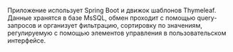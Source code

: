 Приложение использует Spring Boot и движок шаблонов Thymeleaf. Данные хранятся в базе MsSQL, обмен проходит с помощью query-запросов и организует фильтрацию, сортировку по значениям, регулируемую с помощью элементов управления в пользовательском интерфейсе.
